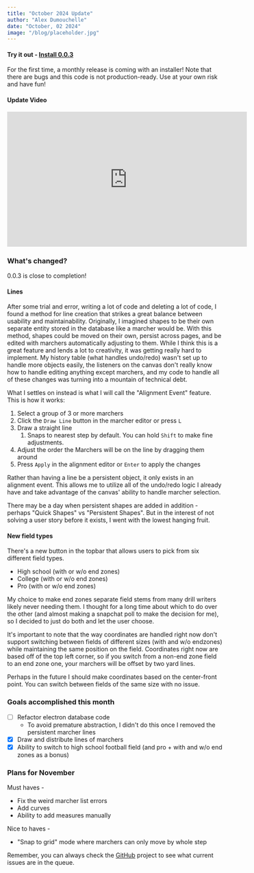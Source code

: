 ```yaml
---
title: "October 2024 Update"
author: "Alex Dumouchelle"
date: "October, 02 2024"
image: "/blog/placeholder.jpg"
---
```


#### Try it out - [Install 0.0.3](https://github.com/OpenMarch/OpenMarch/releases/tag/v0.0.3)

For the first time, a monthly release is coming with an installer!
Note that there are bugs and this code is not production-ready.
Use at your own risk and have fun!

#### Update Video

<iframe width="560" height="315" src="https://www.youtube.com/embed/reXz_3wm46Y?si=tKiCtgocPLq4hw5R" title="YouTube video player" frameborder="0" allow="accelerometer; autoplay; clipboard-write; encrypted-media; gyroscope; picture-in-picture; web-share" referrerpolicy="strict-origin-when-cross-origin" allowfullscreen></iframe>

<br/>

### What's changed?

0.0.3 is close to completion!

#### Lines

After some trial and error, writing a lot of code and deleting a lot of code, I found a method for line creation that strikes a great balance between usability and maintainability.
Originally, I imagined shapes to be their own separate entity stored in the database like a marcher would be.
With this method, shapes could be moved on their own, persist across pages, and be edited with marchers automatically adjusting to them.
While I think this is a great feature and lends a lot to creativity, it was getting really hard to implement.
My history table (what handles undo/redo) wasn't set up to handle more objects easily, the listeners on the canvas don't really know how to handle editing anything except marchers, and my code to handle all of these changes was turning into a mountain of technical debt.

What I settles on instead is what I will call the "Alignment Event" feature.
This is how it works:

1. Select a group of 3 or more marchers
1. Click the `Draw Line` button in the marcher editor or press `L`
1. Draw a straight line
   1. Snaps to nearest step by default. You can hold `Shift` to make fine adjustments.
1. Adjust the order the Marchers will be on the line by dragging them around
1. Press `Apply` in the alignment editor or `Enter` to apply the changes

Rather than having a line be a persistent object, it only exists in an alignment event.
This allows me to utilize all of the undo/redo logic I already have and take advantage of the canvas' ability to handle marcher selection.

There may be a day when persistent shapes are added in addition - perhaps "Quick Shapes" vs "Persistent Shapes".
But in the interest of not solving a user story before it exists, I went with the lowest hanging fruit.

#### New field types

There's a new button in the topbar that allows users to pick from six different field types.

- High school (with or w/o end zones)
- College (with or w/o end zones)
- Pro (with or w/o end zones)

My choice to make end zones separate field stems from many drill writers likely never needing them.
I thought for a long time about which to do over the other (and almost making a snapchat poll to make the decision for me), so I decided to just do both and let the user choose.

It's important to note that the way coordinates are handled right now don't support switching between fields of different sizes (with and w/o endzones) while maintaining the same position on the field.
Coordinates right now are based off of the top left corner, so if you switch from a non-end zone field to an end zone one, your marchers will be offset by two yard lines.

Perhaps in the future I should make coordinates based on the center-front point.
You can switch between fields of the same size with no issue.

### Goals accomplished this month

- [ ] Refactor electron database code
  - To avoid premature abstraction, I didn't do this once I removed the persistent marcher lines
- [x] Draw and distribute lines of marchers
- [x] Ability to switch to high school football field (and pro + with and w/o end zones as a bonus)

### Plans for November

Must haves -

- Fix the weird marcher list errors
- Add curves
- Ability to add measures manually

Nice to haves -

- "Snap to grid" mode where marchers can only move by whole step

Remember, you can always check the [GitHub](https://github.com/OpenMarch/OpenMarch) project to see what current issues are in the queue.
